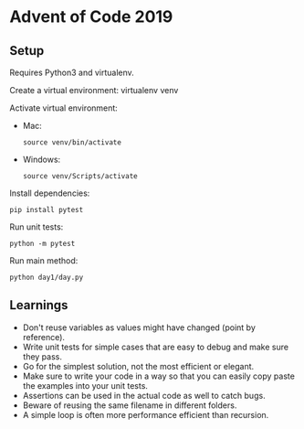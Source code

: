 # Advent of Code 2019

## Setup

Requires Python3 and virtualenv.

Create a virtual environment:
virtualenv venv

Activate virtual environment:

- Mac:

  `source venv/bin/activate`

- Windows:

  `source venv/Scripts/activate`

Install dependencies:

    pip install pytest

Run unit tests:

    python -m pytest

Run main method:

    python day1/day.py

## Learnings

- Don't reuse variables as values might have changed (point by reference).
- Write unit tests for simple cases that are easy to debug and make sure they pass.
- Go for the simplest solution, not the most efficient or elegant.
- Make sure to write your code in a way so that you can easily copy paste the examples into your unit tests.
- Assertions can be used in the actual code as well to catch bugs.
- Beware of reusing the same filename in different folders.
- A simple loop is often more performance efficient than recursion.
